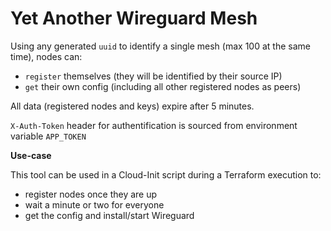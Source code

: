 Yet Another Wireguard Mesh
==========================

Using any generated `uuid` to identify a single mesh (max 100 at the same time), nodes can:
- `register` themselves (they will be identified by their source IP)
- `get` their own config (including all other registered nodes as peers)

All data (registered nodes and keys) expire after 5 minutes.

`X-Auth-Token` header for authentification is sourced from environment variable `APP_TOKEN`

**Use-case**

This tool can be used in a Cloud-Init script during a Terraform execution to:
- register nodes once they are up
- wait a minute or two for everyone
- get the config and install/start Wireguard
